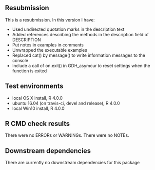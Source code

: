 ## Resubmission
This is a resubmission. In this version I have:
* Used undirected quotation marks in the description text
* Added references describing the methods in the description field of DESCRIPTION
* Put notes in examples in comments
* Unwrapped the executable examples 
* Replaced cat() by message() to write information messages to the console
* Include a call of on.exit() in GDH_asymcur to reset settings when the function is exited

## Test environments
* local OS X install, R 4.0.0
* ubuntu 16.04 (on travis-ci, devel and release), R 4.0.0
* local Win10 install, R 4.0.0

## R CMD check results
There were no ERRORs or WARNINGs. 
There were no NOTEs.

## Downstream dependencies
There are currently no downstream dependencies for this package
